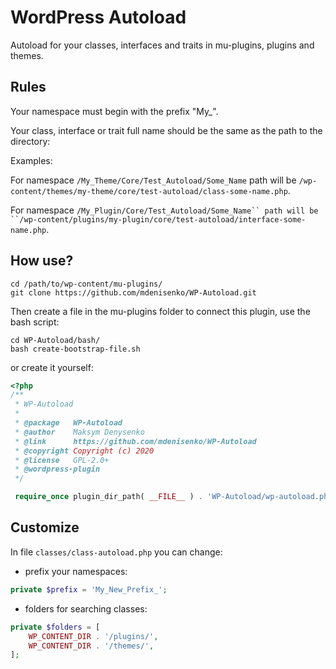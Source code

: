 # WordPress Autoload
Autoload for your classes, interfaces and traits in mu-plugins, plugins and themes.

## Rules

Your namespace must begin with the prefix "My_".

Your class, interface or trait full name should be the same as the path to the directory:

Examples:

For namespace ```/My_Theme/Core/Test_Autoload/Some_Name``` path will be ```/wp-content/themes/my-theme/core/test-autoload/class-some-name.php```. 

For namespace ```/My_Plugin/Core/Test_Autoload/Some_Name`` path will be ``/wp-content/plugins/my-plugin/core/test-autoload/interface-some-name.php```.

## How use?

```
cd /path/to/wp-content/mu-plugins/
git clone https://github.com/mdenisenko/WP-Autoload.git
```

Then create a file in the mu-plugins folder to connect this plugin, use the bash script:

```
cd WP-Autoload/bash/
bash create-bootstrap-file.sh
```

or create it yourself:

```php
<?php
/**
 * WP-Autoload
 *
 * @package   WP-Autoload
 * @author    Maksym Denysenko
 * @link      https://github.com/mdenisenko/WP-Autoload
 * @copyright Copyright (c) 2020
 * @license   GPL-2.0+
 * @wordpress-plugin
 */

 require_once plugin_dir_path( __FILE__ ) . 'WP-Autoload/wp-autoload.php
```

## Customize
In file ```classes/class-autoload.php``` you can change:

- prefix your namespaces:

```php
private $prefix = 'My_New_Prefix_';
```

- folders for searching classes:

```php
private $folders = [
    WP_CONTENT_DIR . '/plugins/',
    WP_CONTENT_DIR . '/themes/',
];
```